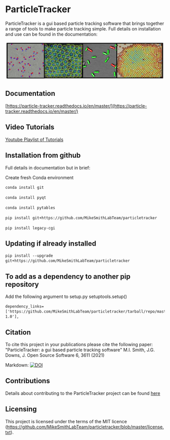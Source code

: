 # ParticleTracker

ParticleTracker is a gui based particle tracking software that brings together a range of tools to make particle tracking simple. Full details on installation and use can be found in the documentation:

![Examples of tracked data created using ParticleTracker](graphicalabstract.png)

## Documentation 
[https://particle-tracker.readthedocs.io/en/master/](https://particle-tracker.readthedocs.io/en/master/)

## Video Tutorials
[Youtube Playlist of Tutorials](https://www.youtube.com/playlist?list=PL56zLBbX0yZZw18yyMM9tD0fLrobmdbJG)

## Installation from github
Full details in documentation but in brief:

Create fresh Conda environment

    conda install git

    conda install pyqt

    conda install pytables

    pip install git+https://github.com/MikeSmithLabTeam/particletracker

    pip install legacy-cgi
    
## Updating if already installed
    pip install --upgrade git+https://github.com/MikeSmithLabTeam/particletracker
    
## To add as a dependency to another pip repository
Add the following argument to setup.py setuptools.setup()

    dependency_links=['https://github.com/MikeSmithLabTeam/particletracker/tarball/repo/master#egg=package-1.0'],

## Citation
To cite this project in your publications please cite the following paper:
"ParticleTracker: a gui based particle tracking software"
M.I. Smith, J.G. Downs, J. Open Source Software 6, 3611 (2021)

Markdown:
[![DOI](https://joss.theoj.org/papers/10.21105/joss.03611/status.svg)](https://doi.org/10.21105/joss.03611)
    

   
## Contributions
Details about contributing to the ParticleTracker project can be found [here](https://github.com/MikeSmithLabTeam/particletracker/blob/master/CONTRIBUTING.md)

## Licensing
This project is licensed under the terms of the MIT licence (https://github.com/MikeSmithLabTeam/particletracker/blob/master/license.txt).
